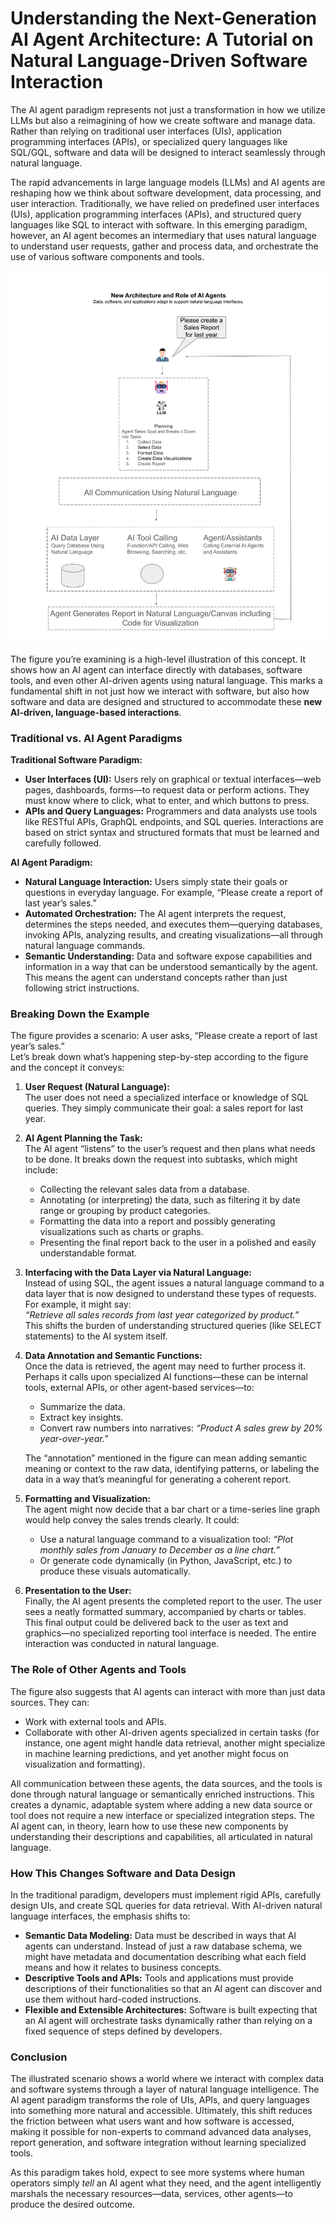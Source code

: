 # Understanding the Next-Generation AI Agent Architecture: A Tutorial on Natural Language-Driven Software Interaction

The AI agent paradigm represents not just a transformation in how we utilize LLMs but also a reimagining of how we create software and manage data. Rather than relying on traditional user interfaces (UIs), application programming interfaces (APIs), or specialized query languages like SQL/GQL, software and data will be designed to interact seamlessly through natural language.

The rapid advancements in large language models (LLMs) and AI agents are reshaping how we think about software development, data processing, and user interaction. Traditionally, we have relied on predefined user interfaces (UIs), application programming interfaces (APIs), and structured query languages like SQL to interact with software. In this emerging paradigm, however, an AI agent becomes an intermediary that uses natural language to understand user requests, gather and process data, and orchestrate the use of various software components and tools. 

![image](diagram.png)

The figure you’re examining is a high-level illustration of this concept. It shows how an AI agent can interface directly with databases, software tools, and even other AI-driven agents using natural language. This marks a fundamental shift in not just how we interact with software, but also how software and data are designed and structured to accommodate these **new AI-driven, language-based interactions**.

### Traditional vs. AI Agent Paradigms

**Traditional Software Paradigm:**  
- **User Interfaces (UI):** Users rely on graphical or textual interfaces—web pages, dashboards, forms—to request data or perform actions. They must know where to click, what to enter, and which buttons to press.  
- **APIs and Query Languages:** Programmers and data analysts use tools like RESTful APIs, GraphQL endpoints, and SQL queries. Interactions are based on strict syntax and structured formats that must be learned and carefully followed.  

**AI Agent Paradigm:**  
- **Natural Language Interaction:** Users simply state their goals or questions in everyday language. For example, “Please create a report of last year’s sales.”  
- **Automated Orchestration:** The AI agent interprets the request, determines the steps needed, and executes them—querying databases, invoking APIs, analyzing results, and creating visualizations—all through natural language commands.  
- **Semantic Understanding:** Data and software expose capabilities and information in a way that can be understood semantically by the agent. This means the agent can understand concepts rather than just following strict instructions.  

### Breaking Down the Example

The figure provides a scenario: A user asks, “Please create a report of last year’s sales.”  
Let’s break down what’s happening step-by-step according to the figure and the concept it conveys:

1. **User Request (Natural Language):**  
   The user does not need a specialized interface or knowledge of SQL queries. They simply communicate their goal: a sales report for last year.

2. **AI Agent Planning the Task:**  
   The AI agent “listens” to the user’s request and then plans what needs to be done. It breaks down the request into subtasks, which might include:  
   - Collecting the relevant sales data from a database.  
   - Annotating (or interpreting) the data, such as filtering it by date range or grouping by product categories.  
   - Formatting the data into a report and possibly generating visualizations such as charts or graphs.  
   - Presenting the final report back to the user in a polished and easily understandable format.

3. **Interfacing with the Data Layer via Natural Language:**  
   Instead of using SQL, the agent issues a natural language command to a data layer that is now designed to understand these types of requests. For example, it might say:  
   *“Retrieve all sales records from last year categorized by product.”*  
   This shifts the burden of understanding structured queries (like SELECT statements) to the AI system itself.

4. **Data Annotation and Semantic Functions:**  
   Once the data is retrieved, the agent may need to further process it. Perhaps it calls upon specialized AI functions—these can be internal tools, external APIs, or other agent-based services—to:  
   - Summarize the data.  
   - Extract key insights.  
   - Convert raw numbers into narratives: *“Product A sales grew by 20% year-over-year.”*

   The “annotation” mentioned in the figure can mean adding semantic meaning or context to the raw data, identifying patterns, or labeling the data in a way that’s meaningful for generating a coherent report.

5. **Formatting and Visualization:**  
   The agent might now decide that a bar chart or a time-series line graph would help convey the sales trends clearly. It could:  
   - Use a natural language command to a visualization tool: *“Plot monthly sales from January to December as a line chart.”*  
   - Or generate code dynamically (in Python, JavaScript, etc.) to produce these visuals automatically.

6. **Presentation to the User:**  
   Finally, the AI agent presents the completed report to the user. The user sees a neatly formatted summary, accompanied by charts or tables. This final output could be delivered back to the user as text and graphics—no specialized reporting tool interface is needed. The entire interaction was conducted in natural language.

### The Role of Other Agents and Tools

The figure also suggests that AI agents can interact with more than just data sources. They can:  
- Work with external tools and APIs.  
- Collaborate with other AI-driven agents specialized in certain tasks (for instance, one agent might handle data retrieval, another might specialize in machine learning predictions, and yet another might focus on visualization and formatting).

All communication between these agents, the data sources, and the tools is done through natural language or semantically enriched instructions. This creates a dynamic, adaptable system where adding a new data source or tool does not require a new interface or specialized integration steps. The AI agent can, in theory, learn how to use these new components by understanding their descriptions and capabilities, all articulated in natural language.

### How This Changes Software and Data Design

In the traditional paradigm, developers must implement rigid APIs, carefully design UIs, and create SQL queries for data retrieval. With AI-driven natural language interfaces, the emphasis shifts to:  
- **Semantic Data Modeling:** Data must be described in ways that AI agents can understand. Instead of just a raw database schema, we might have metadata and documentation describing what each field means and how it relates to business concepts.  
- **Descriptive Tools and APIs:** Tools and applications must provide descriptions of their functionalities so that an AI agent can discover and use them without hard-coded instructions.  
- **Flexible and Extensible Architectures:** Software is built expecting that an AI agent will orchestrate tasks dynamically rather than relying on a fixed sequence of steps defined by developers.

### Conclusion

The illustrated scenario shows a world where we interact with complex data and software systems through a layer of natural language intelligence. The AI agent paradigm transforms the role of UIs, APIs, and query languages into something more natural and accessible. Ultimately, this shift reduces the friction between what users want and how software is accessed, making it possible for non-experts to command advanced data analyses, report generation, and software integration without learning specialized tools.

As this paradigm takes hold, expect to see more systems where human operators simply *tell* an AI agent what they need, and the agent intelligently marshals the necessary resources—data, services, other agents—to produce the desired outcome.